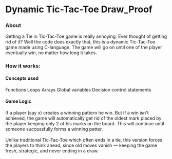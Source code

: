 # Dynamic Tic-Tac-Toe Draw_Proof

<h3>About</h3>
Getting a Tie in Tic-Tac-Toe game is really annoying. Ever thought of getting rid of it? Well the code does exactly that, this is a dynamic Tic-Tac-Toe game made using C-language. The game will go on until one of the player eventually win, no matter how long it takes.

<h3>How it works: </h3>

<h4>Concepts used </h4>
Functions
Loops
Arrays
Global variables
Decision control statements

<h4>Game Logic</h4>
If a player (say x) creates a winning pattern he win.
But if a win isn't achieved, the game will automatically get rid of the oldest mark placed by the player keeping only 2 of his marks on the board.
This will continue until someone successfully forms a winning patter.
<br>
<br>
Unlike traditional Tic-Tac-Toe which often ends in a tie, this version forces the players to think ahead, since old moves vanish — keeping the game fresh, strategic, and never ending in a draw.
